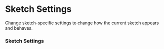 # Sketch Settings

Change sketch-specific settings to change how the current sketch appears and behaves.

### Sketch Settings




